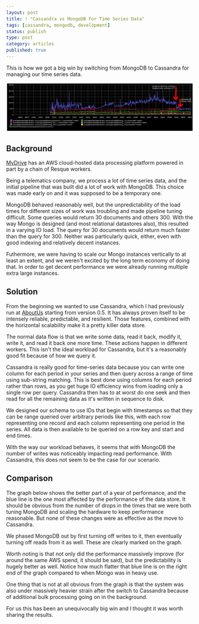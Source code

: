 ```yaml
---
layout: post
title: ! "Cassandra vs MongoDB For Time Series Data"
tags: [cassandra, mongodb, development]
status: publish
type: post
category: articles
published: true
---
```


This is how we got a big win by switching from MongoDB to Cassandra for
managing our time series data.

[![Cassandra vs MongoDB](/images/CassandraVsMongo.png)](http://relistan.com/images/CassandraVsMongo.png)

Background
----------

[MyDrive](http://mydrivesolutions.com/) has an AWS cloud-hosted data processing
platform powered in part by a chain of Resque workers.

Being a telematics company, we process a lot of time series data, and the
initial pipeline that was built did a lot of work with MongoDB. This choice was
made early on and it was supposed to be a temporary one. 

MongoDB behaved reasonably well, but the unpredictability of the load times for
different sizes of work was troubling and made pipeline tuning difficult. Some
queries would return 30 documents and others 300. With the way Mongo is
designed (and most relational datastores also), this resulted in a varying IO
load. The query for 30 documents would return much faster than the query for
300. Neither was particularly quick, either, even with good indexing and
relatively decent instances.

Futhermore, we were having to scale our Mongo instances vertically to at least
an extent, and we weren't excited by the long term economy of doing that.  In
order to get decent performance we were already running multiple extra large
instances.

Solution
--------

From the beginning we wanted to use Cassandra, which I had previously run at
[AboutUs](http://aboutus.org) starting from version 0.5. It has always proven
itself to be intensely reliable, predictable, and resilient. Those features,
combined with the horizontal scalability make it a pretty killer data store.

The normal data flow is that we write some data, read it back, modify it, write
it, and read it back one more time. These actions happen in different workers.
This isn't the ideal workload for Cassandra, but it's a reasonably good fit
because of how we query it.

Cassandra is really good for time-series data because you can write one column
for each period in your series and then query across a range of time using
sub-string matching. This is best done using columns for each period rather
than rows, as you get huge IO efficiency wins from loading only a single row
per query. Cassandra then has to at worst do one seek and then read for all the
remaining data as it's written in sequence to disk.

We designed our schema to use IDs that begin with timestamps so that they can
be range queried over arbitrary periods like this, with each row representing
one record and each column representing one period in the series. All data is
then available to be queried on a row key and start and end times.

With the way our workload behaves, it seems that with MongoDB the number of
writes was noticeably impacting read performance. With Cassandra, this does not
seem to be the case for our scenario.

Comparison
----------

The graph below shows the better part of a year of performance, and the blue
line is the one most affected by the performance of the data store. It should
be obvious from the number of drops in the times that we were both tuning
MongoDB and scaling the hardware to keep performance reasonable. But none of
these changes were as effective as the move to Cassandra.

We phased MongoDB out by first turning off writes to it, then eventually
turning off reads from it as well. These are clearly marked on the graph.

Worth noting is that not only did the performance massively improve (for around
the same AWS spend, it should be said), but the predictability is hugely better
as well. Notice how much flatter that blue line is on the right end of the
graph compared to when Mongo was in heavy use.

One thing that is not at all obvious from the graph is that the system was also
under massively heavier strain after the switch to Cassandra because of additional
bulk processing going on in the background.

For us this has been an unequivocally big win and I thought it was worth
sharing the results.
